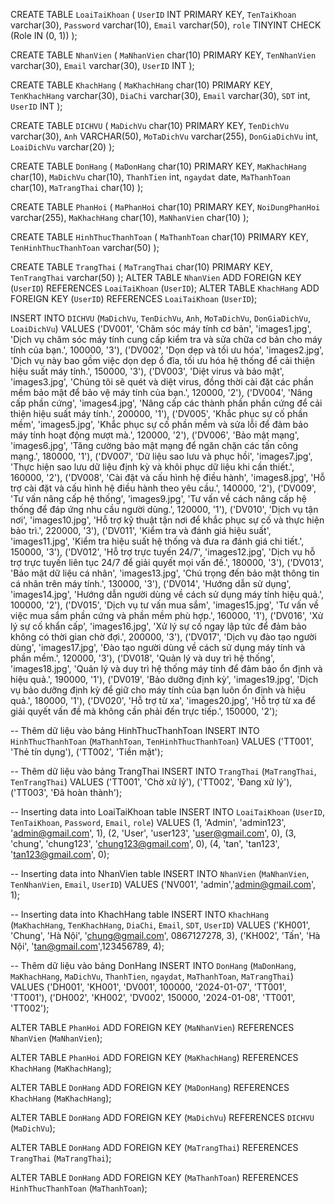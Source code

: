 CREATE TABLE `LoaiTaiKhoan` (
  `UserID` INT PRIMARY KEY,
  `TenTaiKhoan` varchar(30),
  `Password` varchar(10),
  `Email` varchar(50),
  `role` TINYINT CHECK (Role IN (0, 1))
);

CREATE TABLE `NhanVien` (
  `MaNhanVien` char(10) PRIMARY KEY,
  `TenNhanVien` varchar(30),
  `Email` varchar(30),
  `UserID` INT
);

CREATE TABLE `KhachHang` (
  `MaKhachHang` char(10) PRIMARY KEY,
  `TenKhachHang` varchar(30),
  `DiaChi` varchar(30),
  `Email` varchar(30),
  `SDT` int,
  `UserID` INT
);

CREATE TABLE `DICHVU` (
  `MaDichVu` char(10) PRIMARY KEY,
  `TenDichVu` varchar(30),
  `Anh` VARCHAR(50),
  `MoTaDichVu` varchar(255),
  `DonGiaDichVu` int,
  `LoaiDichVu` varchar(20)
);

CREATE TABLE `DonHang` (
  `MaDonHang` char(10) PRIMARY KEY,
  `MaKhachHang` char(10),
  `MaDichVu` char(10),
  `ThanhTien` int,
  `ngaydat` date,
  `MaThanhToan` char(10),
  `MaTrangThai` char(10)
);

CREATE TABLE `PhanHoi` (
  `MaPhanHoi` char(10) PRIMARY KEY,
  `NoiDungPhanHoi` varchar(255),
  `MaKhachHang` char(10),
  `MaNhanVien` char(10)
);

CREATE TABLE `HinhThucThanhToan` (
  `MaThanhToan` char(10) PRIMARY KEY,
  `TenHinhThucThanhToan` varchar(50)
);

CREATE TABLE `TrangThai` (
  `MaTrangThai` char(10) PRIMARY KEY,
  `TenTrangThai` varchar(50)
);
ALTER TABLE `NhanVien` ADD FOREIGN KEY (`UserID`) REFERENCES `LoaiTaiKhoan` (`UserID`);
ALTER TABLE `KhachHang` ADD FOREIGN KEY (`UserID`) REFERENCES `LoaiTaiKhoan` (`UserID`);






INSERT INTO `DICHVU` (`MaDichVu`, `TenDichVu`, `Anh`, `MoTaDichVu`, `DonGiaDichVu`, `LoaiDichVu`)
VALUES 
  ('DV001', 'Chăm sóc máy tính cơ bản', 'images1.jpg', 'Dịch vụ chăm sóc máy tính cung cấp kiểm tra và sửa chữa cơ bản cho máy tính của bạn.', 100000, '3'),
  ('DV002', 'Dọn dẹp và tối ưu hóa', 'images2.jpg', 'Dịch vụ này bao gồm việc dọn dẹp ổ đĩa, tối ưu hóa hệ thống để cải thiện hiệu suất máy tính.', 150000, '3'),
  ('DV003', 'Diệt virus và bảo mật', 'images3.jpg', 'Chúng tôi sẽ quét và diệt virus, đồng thời cài đặt các phần mềm bảo mật để bảo vệ máy tính của bạn.', 120000, '2'),
  ('DV004', 'Nâng cấp phần cứng', 'images4.jpg', 'Nâng cấp các thành phần phần cứng để cải thiện hiệu suất máy tính.', 200000, '1'),
  ('DV005', 'Khắc phục sự cố phần mềm', 'images5.jpg', 'Khắc phục sự cố phần mềm và sửa lỗi để đảm bảo máy tính hoạt động mượt mà.', 120000, '2'),
  ('DV006', 'Bảo mật mạng', 'images6.jpg', 'Tăng cường bảo mật mạng để ngăn chặn các tấn công mạng.', 180000, '1'),
  ('DV007', 'Dữ liệu sao lưu và phục hồi', 'images7.jpg', 'Thực hiện sao lưu dữ liệu định kỳ và khôi phục dữ liệu khi cần thiết.', 160000, '2'),
  ('DV008', 'Cài đặt và cấu hình hệ điều hành', 'images8.jpg', 'Hỗ trợ cài đặt và cấu hình hệ điều hành theo yêu cầu.', 140000, '2'),
  ('DV009', 'Tư vấn nâng cấp hệ thống', 'images9.jpg', 'Tư vấn về cách nâng cấp hệ thống để đáp ứng nhu cầu người dùng.', 120000, '1'),
  ('DV010', 'Dịch vụ tận nơi', 'images10.jpg', 'Hỗ trợ kỹ thuật tận nơi để khắc phục sự cố và thực hiện bảo trì.', 220000, '3'),
  ('DV011', 'Kiểm tra và đánh giá hiệu suất', 'images11.jpg', 'Kiểm tra hiệu suất hệ thống và đưa ra đánh giá chi tiết.', 150000, '3'),
  ('DV012', 'Hỗ trợ trực tuyến 24/7', 'images12.jpg', 'Dịch vụ hỗ trợ trực tuyến liên tục 24/7 để giải quyết mọi vấn đề.', 180000, '3'),
  ('DV013', 'Bảo mật dữ liệu cá nhân', 'images13.jpg', 'Chú trọng đến bảo mật thông tin cá nhân trên máy tính.', 130000, '3'),
  ('DV014', 'Hướng dẫn sử dụng', 'images14.jpg', 'Hướng dẫn người dùng về cách sử dụng máy tính hiệu quả.', 100000, '2'),
  ('DV015', 'Dịch vụ tư vấn mua sắm', 'images15.jpg', 'Tư vấn về việc mua sắm phần cứng và phần mềm phù hợp.', 160000, '1'),
  ('DV016', 'Xử lý sự cố khẩn cấp', 'images16.jpg', 'Xử lý sự cố ngay lập tức để đảm bảo không có thời gian chờ đợi.', 200000, '3'),
  ('DV017', 'Dịch vụ đào tạo người dùng', 'images17.jpg', 'Đào tạo người dùng về cách sử dụng máy tính và phần mềm.', 120000, '3'),
  ('DV018', 'Quản lý và duy trì hệ thống', 'images18.jpg', 'Quản lý và duy trì hệ thống máy tính để đảm bảo ổn định và hiệu quả.', 190000, '1'),
  ('DV019', 'Bảo dưỡng định kỳ', 'images19.jpg', 'Dịch vụ bảo dưỡng định kỳ để giữ cho máy tính của bạn luôn ổn định và hiệu quả.', 180000, '1'),
  ('DV020', 'Hỗ trợ từ xa', 'images20.jpg', 'Hỗ trợ từ xa để giải quyết vấn đề mà không cần phải đến trực tiếp.', 150000, '2');





-- Thêm dữ liệu vào bảng HinhThucThanhToan
INSERT INTO `HinhThucThanhToan` (`MaThanhToan`, `TenHinhThucThanhToan`)
VALUES ('TT001', 'Thẻ tín dụng'),
       ('TT002', 'Tiền mặt');

-- Thêm dữ liệu vào bảng TrangThai
INSERT INTO `TrangThai` (`MaTrangThai`, `TenTrangThai`)
VALUES ('TT001', 'Chờ xử lý'),
       ('TT002', 'Đang xử lý'),
       ('TT003', 'Đã hoàn thành');



-- Inserting data into LoaiTaiKhoan table
INSERT INTO `LoaiTaiKhoan` (`UserID`, `TenTaiKhoan`, `Password`, `Email`, `role`)
VALUES
  (1, 'Admin', 'admin123', 'admin@gmail.com', 1),
  (2, 'User', 'user123', 'user@gmail.com', 0),
  (3, 'chung', 'chung123', 'chung123@gmail.com', 0),
  (4, 'tan', 'tan123', 'tan123@gmail.com', 0);

-- Inserting data into NhanVien table
INSERT INTO `NhanVien` (`MaNhanVien`, `TenNhanVien`, `Email`, `UserID`)
VALUES
  ('NV001', 'admin','admin@gmail.com', 1);

-- Inserting data into KhachHang table
INSERT INTO `KhachHang` (`MaKhachHang`, `TenKhachHang`, `DiaChi`, `Email`, `SDT`, `UserID`)
VALUES
  ('KH001', 'Chung', 'Hà Nội', 'chung@gmail.com', 0867127278, 3),
  ('KH002', 'Tấn', 'Hà Nội', 'tan@gmail.com',123456789, 4);

-- Thêm dữ liệu vào bảng DonHang
INSERT INTO `DonHang` (`MaDonHang`, `MaKhachHang`, `MaDichVu`, `ThanhTien`, `ngaydat`, `MaThanhToan`, `MaTrangThai`)
VALUES ('DH001', 'KH001', 'DV001', 100000, '2024-01-07', 'TT001', 'TT001'),
       ('DH002', 'KH002', 'DV002', 150000, '2024-01-08', 'TT001', 'TT002');










 ALTER TABLE `PhanHoi` ADD FOREIGN KEY (`MaNhanVien`) REFERENCES `NhanVien` (`MaNhanVien`);

ALTER TABLE `PhanHoi` ADD FOREIGN KEY (`MaKhachHang`) REFERENCES `KhachHang` (`MaKhachHang`);

ALTER TABLE `DonHang` ADD FOREIGN KEY (`MaDonHang`) REFERENCES `KhachHang` (`MaKhachHang`);

ALTER TABLE `DonHang` ADD FOREIGN KEY (`MaDichVu`) REFERENCES `DICHVU` (`MaDichVu`);

ALTER TABLE `DonHang` ADD FOREIGN KEY (`MaTrangThai`) REFERENCES `TrangThai` (`MaTrangThai`);

ALTER TABLE `DonHang` ADD FOREIGN KEY (`MaThanhToan`) REFERENCES `HinhThucThanhToan` (`MaThanhToan`);







<!-- </html>
dịch vụ
-exportServiceToExcel()
-getNextMaDichVu()
-displayDichVuData()
-searchDichVuData()
-getDichVuByMaDichVu()
-addDichVu()
-updateDichVu()
-deleteDichVu()


nhanvien
-exportEmployeeToExcel()
-getNextMaNhanVien()
-getNhanVienByMaNhanVien()
-addEmployee()
-displayEmployeeData()
-searchEmployeeData()
-getUserIDByEmail()
-deleteEmployee()
-editEmployee()

khách hàng
-exportCustomerToExcel() 
-addCustomer()
-getKhachHangByMaKhachHang()
-displayCustomerData()
-updateCustomer()
-getNextMaKhachHang()
-deleteCustomer()
-searchCustomer()


đơn hàng
-exportOrderToExcel()
-displayOrderDataWithDetails()
-searchdisplayOrderDataWithDetails()
-getOderByMaDonHang()
-deleteOrder()
-addOrder()
-getNextMaDonHang()
-searchOrderByMaDonHang() 

taikhoan

-exportAccountTypeToExcel()
-displayUserData()
-getNextUserID()
-getTaiKhoanByUserID()
-addAccount()
-searchAccount()

-->